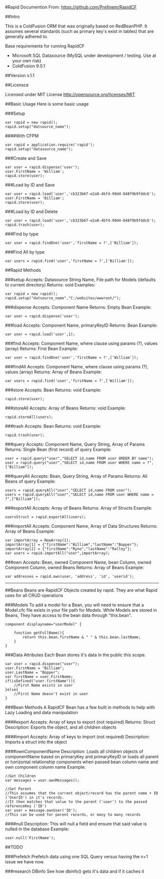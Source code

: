 #Rapid Documention
From: https://github.com/Prefinem/RapidCF

##Intro

This is a ColdFusion ORM that was originally based on RedBeanPHP.  It assumes several standards (such as primary key's exist in tables) that are generally adhered to.

Base requirements for running RapidCF
* Microsoft SQL Datasource (MySQL under development / testing.  Use at your own risk)
* ColdFusion 9.0.1

##Version
v.1.1

##Licensce

Licensed under MIT License
http://opensource.org/licenses/MIT

##Basic Usage
Here is some basic usage

###Setup

	var rapid = new rapid();
	rapid.setup("datsource_name");

####With CFPM

	var rapid = application.require('rapid');
	rapid.setup("datasource_name");

###Create and Save

	var user = rapid.dispense('user');
	user.FirstName = 'William';
	rapid.store(user);


###Load by ID and Save

	var user = rapid.load('user','cb323b67-e2a8-4bfd-99d4-848f9b9fddc6');
	user.FirstName = 'Billiam';
	rapid.store(user);


###Load by ID and Delete

	var user = rapid.load('user','cb323b67-e2a8-4bfd-99d4-848f9b9fddc6');
	rapid.trash(user);


###Find by type

	var user = rapid.findOne('user','firstName = ?',['Billiam']);


###Find All by type

	var users = rapid.find('user','firstName = ?',['Billiam']);


##Rapid Methods

###setup
Accepts: Datasource String Name, File path for Models (defaults to current directory)
Returns: void
Examples:

	var rapid = new rapid();
	rapid.setup("datsource_name","C:/websites/wwwroot/");

###dispense
Accepts: Component Name
Returns: Empty Bean
Example:

	var user = rapid.dispense('user');

###load
Accepts: Component Name, primaryKeyID
Returns: Bean
Example:

	var user = rapid.load('user',1);

###find
Accepts: Component Name, where clause using params (?), values (array)
Returns: First Bean
Example:

	var user = rapid.findOne('user','firstName = ?',['William']);

###findAll
Accepts: Component Name, where clause using params (?), values (array)
Returns: Array of Beans
Example:

	var users = rapid.find('user','firstName = ?',['William']);

###store
Accepts: Bean
Returns: void
Example:

	rapid.store(user);

###storeAll
Accepts: Array of Beans
Returns: void
Example:

	rapid.storeAll(users);

###trash
Accepts: Bean
Returns: void
Example:

	rapid.trash(user);

###query
Accepts: Component Name, Query String, Array of Params
Returns: Single Bean (first record) of query
Example:

	user = rapid.query("user","SELECT id,name FROM user ORDER BY name");
	user = rapid.query("user","SELECT id,name FROM user WHERE name = ?",["Billiam"]);

###queryAll
Accepts: Bean, Query String, Array of Params
Returns: All Beans of query
Example:

	users = rapid.queryAll("user","SELECT id,name FROM user");
	users = rapid.queryAll("user","SELECT id,name FROM user WHERE name = ?",["Billiam"]);

###exportAll
Accepts: Array of Beans
Returns: Array of Structs
Example:

	usersStruct = rapid.exportAll(users);

###importAll
Accepts: Component Name, Array of Data Structures
Returns: Array of Beans
Example:

	var importArray = NewArray(1);
	importArray[1] = {"firstName":"Billiam","lastName":"Bopper"};
	importArray[2] = {"firstName":"Ryno","lastName":"Ralley"};
	var users = rapid.importAll("user",importArray);

###own
Accepts: Bean, owned Component Name, bean Column, owned Component Column, owned Beans
Returns: Array of Beans
Example:

	var addresses = rapid.own(user, 'address', 'id', 'userid');

-----

##Beans
Beans are RapidCF Objects created by rapid.  They are what Rapid uses for all CRUD operations

###Models
To add a model for a Bean, you will need to ensure that a <componentName>Model.cfc file exists in your file path for Models.  While Models are stored in Beans, They have access to the bean data through "this.bean".

	component displayname="userModel" {

		function getFullName(){
			return this.bean.firstName & " " & this.bean.lastName;
		}
	}

###Data Attributes
Each Bean stores it's data in the public this scope.

	var user = rapid.dispense("user");
	user.FirstName = "Billiam";
	user.LastName = "Bopper";
	var firstName = user.FirstName;
	if(isDefined("user.firstName")){
		//First Name exists in user
	}else{
		//First Name doesn't exist in user
	}

###Bean Methods
A RapidCF Bean has a few built in methods to help with Lazy Loading and data manipulation

####export
Accepts: Array of keys to export (not required)
Returns: Struct
Description: Exports the object, and all children objects

####import
Accepts: Array of keys to import (not required)
Description: Imports a struct into the object

####ownComponentName
Description: Loads all children objects of componentName based on primaryKey and primaryKeyID or loads all parent or horizontal relationship components when passed bean column name and own component column name
Example:

	//Get Children
	var messages = user.ownMessages();

	//Get Parent
	//This assumes that the current object/record has the parent name + ID ('UserID') in it's records.
	//It then matches that value to the parent ('user') to the passed referenceKey ('ID')
	var user = message.ownUser('ID');
	//This can be used for parent records, or many to many records

####null
Description: This will null a field and ensure that said value is nulled in the database
Example:

	user.null('FirstName');

##TODO

###Prefetch
Prefetch data using one SQL Query versus having the n+1 issue we have now.

###research DBinfo
See how dbinfo() gets it's data and if it caches it